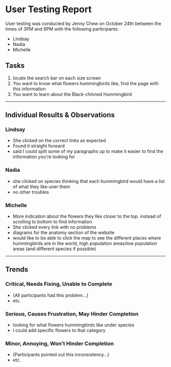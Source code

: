 # User Testing Report

User testing was conducted by Jenny Chew on October 24th between the times of 3PM and 6PM with the following participants:

- Lindsay
- Nadia 
- Michelle 

## Tasks

1. locate the search bar on each size screen
2. You want to know what flowers hummingbirds like, find the page with this information
3. You want to learn about the Black-chinned Hummingbird

---

## Individual Results & Observations

### Lindsay

- She clicked on the correct links as expected
- Found it straight forward
- said I could split some of my paragraphs up to make it easier to find the information you're looking for


### Nadia


- she clicked on species thinking that each hummingbird would have a list of what they like uner them
- no other troubles


### Michelle

- More indication about the flowers they like closer to the top. instead of scrolling to bottom to find information
- She clicked every link with no problems
- diagrams for the anatomy section of the website 
- would like to be able to click the map to see the different places where hummingbirds are in the world, high population areas/low population areas (and different species if possible)

---

## Trends

### Critical, Needs Fixing, Unable to Complete

- {All participants had this problem…}
- etc.

### Serious, Causes Frustration, May Hinder Completion

- looking for what flowers hummingbirds like under species
- I could add specific flowers to that category 

### Minor, Annoying, Won’t Hinder Completion

- {Participants pointed out this inconsistency…}
- etc.